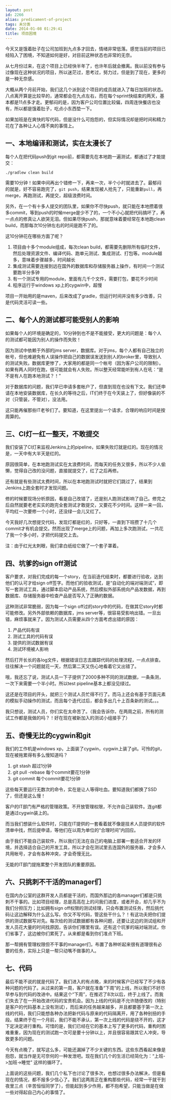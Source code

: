 ```yaml
---
layout: post
id: 2266
alias: predicament-of-project
tags: 未分类
date: 2014-01-08 01:29:41
title: 项目困境
---
```


今天又是饿着肚子在公司加班到九点多才回去，情绪非常低落。感觉当前的项目已经陷入了困境，不知道如何是好，对目前这种状态也非常的无奈。

从七月份过来，在这个项目上已经快半年了，也许年后就会撤离。我以前没有参与过像现在这种状况的项目，所以迷茫过，思考过，努力过，但是到了现在，更多的是一种无奈感。

大概从两个月前开始，我们这几个派到这个项目的成员就进入了每日加班的状态。八点离开算是比较早的，通常都会在九点左右，而在每个sprint快结束的两天，基本都是11点多才走。更郁闷的是，因为客户公司位置比较偏，四周连快餐店也没有，所以都是饿着肚子，吃点小东西垫一下。

如果加班是在爽快的写代码，但是没什么可抱怨的，但实际情况却是把时间和精力花在了各种让人心情不爽的事情上。

## 一、本地编译和测试，实在太漫长了

每个人在把代码push到git repo前，都需要先在本地跑一遍测试，都通过了才能提交：

    ./gradlew clean build

需要10分钟！如果中间再出个错修一下，再来一次，半个小时就进去了。最郁闷的就是，好不容易跑完了，`git push`，结果发现被人抢先了，只能重新`pull`，再merge，再跑测试，再提交，超级浪费时间。

另外，在一个有十多人提交的团队里，如果你不尽快push，就只能在本地攒着很多commit，等到push的时候merge是少不了的，一个不小心就把代码搞坏了，再一点点的修真让人欲哭无泪。但如果尽快push，那就意味着要经常在本地跑clean build，而那每次10分钟左右的时间是跑不了的。

这10分钟花在哪些方面了呢？

1.  项目由十多个module组成，每次clean build，都需要先删除所有临时文件，然后处理资源文件、编译代码、跑单元测试、集成测试、打包等。module越多，意味着步骤越多，时间越长
2.  集成测试需要连接到远在国外的数据库和存储服务器上操作，有时间一个测试要跑半分多钟
3.  有一个测试专用的module，里面有几千个文件，需要打包，要花不少时间
4.  程序运行于windows xp上的cygwin中，超慢

项目一开始用的是maven，后来改成了gradle，但运行时间并没有多少改善，只是代码灵活可读一些。

## 二、每个人的测试都可能受别人的影响

如果每个人的环境是确定的，10分钟到也不是不能接受，更大的问题是：每个人的测试都可能因为别人的操作而失败！

因为测试中依赖于外部的jms server，数据库。对于jms，每个人都有自己独立的帐号，但也难避免有人误操作把自己的数据误发送到别人的broker里，导致别人的测试失败。数据库更惨了，大家用的都是同一个帐号（因为客户公司的限制）。如果有两人同时在跑，很可能就会有人失败。所以整天经常能听到有人在吼：“是不是有人在跑本地测试？！”

对于数据库的问题，我们早已申请多套帐户了，但直到现在也没有下文。我们还申请在本地安装数据库，在长久的等待之后，IT们终于在今天装上了，但好像装的不对（只管装，不管对），没法用。

这只能再催那些IT老爷们了。要知道，在这里提出一个请求，合理的响应时间是按周算的。

## 三、CI灯一红一整天，不敢提交

我们安装了CI灯来监视Jenkins上的pipeline，如果失败灯就是红的。现在的情况是，一天中有大半天是红的。

原因很简单，在本地跑测试实在太浪费时间，而每天的任务又很多，所以不少人偷懒，觉得自己改的没问题，直接就提交了，红了之后再修。

还有就是有些测试太费时间，所以在本地跑测试时就把它们跳过了，结果到Jenkins上跑全套时才发现问题。

修的时候要现场分析原因，看是自己改错了，还是别人跑测试影响了自己。修完之后自然就要老老实实的跑完全套测试才敢提交，又要花不少时间。这样一来一回，平均红一次要修一个小时，还没绿一会儿又红了。

今天我好几次想提交代码，发现灯都是红的，只好等，一直到下班攒了十几个commit才有机会提交。然而出现了merge上的问题，再加上多次跑测试，一共花了我一个多小时，才把代码提交上去。

注：由于红光太刺眼，我们拿白纸给它做了一个套子罩着。

## 四、坑爹的sign off测试

客户要求，对我们完成的每一个story，在当前迭代结束时，都要进行验收，达到他们的认可才给sign off签字。而他们的验收测试，是“自动化的端对端测试”，即写一套测试工具，通过脚本启动产品系统，然后模拟外部系统向产品发数据，再到数据库、存储服务器中检查产品是否写入了正确的数据。

这种测试非常脆弱，因为每一个sign off过的story中的代码，在做其它story时都可能修改。另外外部依赖的数据库，jms server等，很容易受影响出错。一旦出错，麻烦事就来了。因为测试人员需要从四个方面考虑出错的原因：

1.  产品代码有误
2.  测试工具的代码有误
3.  提供的测试数据有误
4.  测试环境被人影响

然后打开长长的各log文件，根据错误日志去跟踪代码的处理流程，一点点排查。往往解决一个问题就花一天，然后第二天又伤心地看着它又出错了。

哦，我还忘了说，测试人员一下子提供了2000多种不同的测试数据，一条条测，一次下来需要一个半小时。所以test pipeline基本上都没见绿过。

这还是在项目的开头，就把三个测试人员忙得不行了。而马上还会有基于页面元素的模拟手动操作的测试，而且每个迭代过后，都会多出几十上百条新的测试。。。

我只想说，测试人员，你们实在太命苦了。（我会告诉你，在两周之前，所有的测试工作都是我做的吗？！好在现在被新加入的测试小组接手了）

## 五、奇慢无比的cygwin和git

我们的工作机是windows xp，上面装了cygwin，cygwin上装了git。可怜的git，现在被拖累得有多么慢知道吗？

1.  git stash 超过1分钟
2.  git pull -rebase 每个commit要花1分钟
3.  git commit 每个commit要花1分钟

这些每天要运行无数次的命令，实在是让人等得吐血。要知道我们都换了SSD了，但还是这么慢！

客户的IT部门有严格的管理政策。不开放管理权限，不允许自己装软件。连git都是通过cygwin装上的。

而当我们想装什么软件时，只能在IT提供的一套看着就不像是技术人员提供的软件清单中找，然后提申请，等他们在以周为单位的“合理时间”内回应。

由于我们不能自己装软件，所以我们无法在自己的电脑上部署一套适合开发的环境，并选择适合自己的开发工具，所以才会在测试里去连国外的服务器，才会多人共用帐号，才会有各种冲突，才会奇慢无比。

无能的IT部门提拖累整个开发团队的重要原因。

## 六、只挑刺不干活的manager们

在国内办公室的这群开发人员都是干活的，而国外那边的各manager们都是只挑刺不干事的。比如项目经理，总是高高在上的问我们进度，或者开会，却几乎不为我们分担压力；比如拥有sign off权限的测试经理，只会布置测试任务，然后挑代码让这边解释为什么这么写。你又不写代码，管这些干什么？！有这功夫把你们提供的测试数据写对先。每次给的测试数据都有各种问题，还要让这边的测试组和开发人员花大量的时间找原因，告诉你们哪里有误。还有这个坑爹的端对端测试，你们省事了，这边被你们累死了。从来都是看到你们准点下班。

那一帮拥有管理权限但不干事的manager们，布置了各种听起来很有道理很有必要的任务，实际上只是一帮只动嘴不做事的人。

## 七、代码

最后不能不说的就是代码了。我们进入的有点晚，来的时候客户已经写了不少有各种问题的代码了。从过来的第一周，客户就在准备“下周”的上线，所以我们不好尽早参与到代码的改进中。结果这个“下周”，在推迟了8次以后，终于上线了。而我们失去了在一开始改进代码的宝贵机会。因为上线的代码是不允许随便改的（特别是客户的代码基本上没有测试），而后来的任务越来越多，并且都要基于第一次上线的代码，我们只能想各种办法把新代码与原来的代码隔离开，用了各种别扭的手段。结果终于在一个月前，我们不能不承认，第一次上线的代码是绕不开的，这才下定决定进行重构。可惜的是，我们已经在它的基本上写了更多的代码，重构时困难重重，因为现在的测试跑一次可是要十分钟以上，并且很容易跟其它人冲突，导致更多的问题。

今天有点晚了，就写这么多，可能还漏掉了不少关键的东西。这些东西看起来像是抱怨，就当作是无可奈何的一种发泄吧。现在我们几个的生活已经简化为：“上班->加班->睡觉” 这样的循环了。

上面说的这些问题，我们几个私下也讨论了很多次，也想过很多办法解决，但是看现在的情况，都不报多少信心了。我们这两周正在重构那些代码，经常一干就干到夜里三点（辛苦恒恒同学了），但能起到多少作用，都不抱希望，只能当做是在做一些对得起自己内心的事情了。
